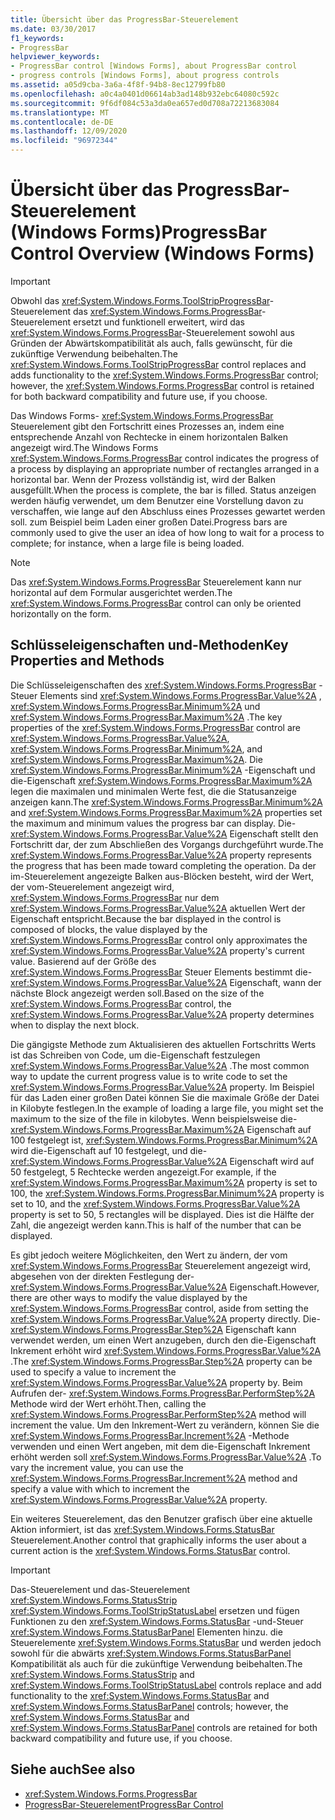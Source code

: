 ```yaml
---
title: Übersicht über das ProgressBar-Steuerelement
ms.date: 03/30/2017
f1_keywords:
- ProgressBar
helpviewer_keywords:
- ProgressBar control [Windows Forms], about ProgressBar control
- progress controls [Windows Forms], about progress controls
ms.assetid: a05d9cba-3a6a-4f8f-94b8-8ec12799fb80
ms.openlocfilehash: a0c4a0401d06614ab3ad148b932ebc64080c592c
ms.sourcegitcommit: 9f6df084c53a3da0ea657ed0d708a72213683084
ms.translationtype: MT
ms.contentlocale: de-DE
ms.lasthandoff: 12/09/2020
ms.locfileid: "96972344"
---
```

# <a name="progressbar-control-overview-windows-forms"></a><span data-ttu-id="0e7c7-102">Übersicht über das ProgressBar-Steuerelement (Windows Forms)</span><span class="sxs-lookup"><span data-stu-id="0e7c7-102">ProgressBar Control Overview (Windows Forms)</span></span>
> [!IMPORTANT]
> <span data-ttu-id="0e7c7-103">Obwohl das <xref:System.Windows.Forms.ToolStripProgressBar>-Steuerelement das <xref:System.Windows.Forms.ProgressBar>-Steuerelement ersetzt und funktionell erweitert, wird das <xref:System.Windows.Forms.ProgressBar>-Steuerelement sowohl aus Gründen der Abwärtskompatibilität als auch, falls gewünscht, für die zukünftige Verwendung beibehalten.</span><span class="sxs-lookup"><span data-stu-id="0e7c7-103">The <xref:System.Windows.Forms.ToolStripProgressBar> control replaces and adds functionality to the <xref:System.Windows.Forms.ProgressBar> control; however, the <xref:System.Windows.Forms.ProgressBar> control is retained for both backward compatibility and future use, if you choose.</span></span>  
  
 <span data-ttu-id="0e7c7-104">Das Windows Forms- <xref:System.Windows.Forms.ProgressBar> Steuerelement gibt den Fortschritt eines Prozesses an, indem eine entsprechende Anzahl von Rechtecke in einem horizontalen Balken angezeigt wird.</span><span class="sxs-lookup"><span data-stu-id="0e7c7-104">The Windows Forms <xref:System.Windows.Forms.ProgressBar> control indicates the progress of a process by displaying an appropriate number of rectangles arranged in a horizontal bar.</span></span> <span data-ttu-id="0e7c7-105">Wenn der Prozess vollständig ist, wird der Balken ausgefüllt.</span><span class="sxs-lookup"><span data-stu-id="0e7c7-105">When the process is complete, the bar is filled.</span></span> <span data-ttu-id="0e7c7-106">Status anzeigen werden häufig verwendet, um dem Benutzer eine Vorstellung davon zu verschaffen, wie lange auf den Abschluss eines Prozesses gewartet werden soll. zum Beispiel beim Laden einer großen Datei.</span><span class="sxs-lookup"><span data-stu-id="0e7c7-106">Progress bars are commonly used to give the user an idea of how long to wait for a process to complete; for instance, when a large file is being loaded.</span></span>  
  
> [!NOTE]
> <span data-ttu-id="0e7c7-107">Das <xref:System.Windows.Forms.ProgressBar> Steuerelement kann nur horizontal auf dem Formular ausgerichtet werden.</span><span class="sxs-lookup"><span data-stu-id="0e7c7-107">The <xref:System.Windows.Forms.ProgressBar> control can only be oriented horizontally on the form.</span></span>  
  
## <a name="key-properties-and-methods"></a><span data-ttu-id="0e7c7-108">Schlüsseleigenschaften und-Methoden</span><span class="sxs-lookup"><span data-stu-id="0e7c7-108">Key Properties and Methods</span></span>  
 <span data-ttu-id="0e7c7-109">Die Schlüsseleigenschaften des <xref:System.Windows.Forms.ProgressBar> -Steuer Elements sind <xref:System.Windows.Forms.ProgressBar.Value%2A> , <xref:System.Windows.Forms.ProgressBar.Minimum%2A> und <xref:System.Windows.Forms.ProgressBar.Maximum%2A> .</span><span class="sxs-lookup"><span data-stu-id="0e7c7-109">The key properties of the <xref:System.Windows.Forms.ProgressBar> control are <xref:System.Windows.Forms.ProgressBar.Value%2A>, <xref:System.Windows.Forms.ProgressBar.Minimum%2A>, and <xref:System.Windows.Forms.ProgressBar.Maximum%2A>.</span></span> <span data-ttu-id="0e7c7-110">Die <xref:System.Windows.Forms.ProgressBar.Minimum%2A> -Eigenschaft und die-Eigenschaft <xref:System.Windows.Forms.ProgressBar.Maximum%2A> legen die maximalen und minimalen Werte fest, die die Statusanzeige anzeigen kann.</span><span class="sxs-lookup"><span data-stu-id="0e7c7-110">The <xref:System.Windows.Forms.ProgressBar.Minimum%2A> and <xref:System.Windows.Forms.ProgressBar.Maximum%2A> properties set the maximum and minimum values the progress bar can display.</span></span> <span data-ttu-id="0e7c7-111">Die- <xref:System.Windows.Forms.ProgressBar.Value%2A> Eigenschaft stellt den Fortschritt dar, der zum Abschließen des Vorgangs durchgeführt wurde.</span><span class="sxs-lookup"><span data-stu-id="0e7c7-111">The <xref:System.Windows.Forms.ProgressBar.Value%2A> property represents the progress that has been made toward completing the operation.</span></span> <span data-ttu-id="0e7c7-112">Da der im-Steuerelement angezeigte Balken aus-Blöcken besteht, wird der Wert, der vom-Steuerelement angezeigt wird, <xref:System.Windows.Forms.ProgressBar> nur dem <xref:System.Windows.Forms.ProgressBar.Value%2A> aktuellen Wert der Eigenschaft entspricht.</span><span class="sxs-lookup"><span data-stu-id="0e7c7-112">Because the bar displayed in the control is composed of blocks, the value displayed by the <xref:System.Windows.Forms.ProgressBar> control only approximates the <xref:System.Windows.Forms.ProgressBar.Value%2A> property's current value.</span></span> <span data-ttu-id="0e7c7-113">Basierend auf der Größe des <xref:System.Windows.Forms.ProgressBar> Steuer Elements bestimmt die- <xref:System.Windows.Forms.ProgressBar.Value%2A> Eigenschaft, wann der nächste Block angezeigt werden soll.</span><span class="sxs-lookup"><span data-stu-id="0e7c7-113">Based on the size of the <xref:System.Windows.Forms.ProgressBar> control, the <xref:System.Windows.Forms.ProgressBar.Value%2A> property determines when to display the next block.</span></span>  
  
 <span data-ttu-id="0e7c7-114">Die gängigste Methode zum Aktualisieren des aktuellen Fortschritts Werts ist das Schreiben von Code, um die-Eigenschaft festzulegen <xref:System.Windows.Forms.ProgressBar.Value%2A> .</span><span class="sxs-lookup"><span data-stu-id="0e7c7-114">The most common way to update the current progress value is to write code to set the <xref:System.Windows.Forms.ProgressBar.Value%2A> property.</span></span> <span data-ttu-id="0e7c7-115">Im Beispiel für das Laden einer großen Datei können Sie die maximale Größe der Datei in Kilobyte festlegen.</span><span class="sxs-lookup"><span data-stu-id="0e7c7-115">In the example of loading a large file, you might set the maximum to the size of the file in kilobytes.</span></span> <span data-ttu-id="0e7c7-116">Wenn beispielsweise die- <xref:System.Windows.Forms.ProgressBar.Maximum%2A> Eigenschaft auf 100 festgelegt ist, <xref:System.Windows.Forms.ProgressBar.Minimum%2A> wird die-Eigenschaft auf 10 festgelegt, und die- <xref:System.Windows.Forms.ProgressBar.Value%2A> Eigenschaft wird auf 50 festgelegt, 5 Rechtecke werden angezeigt.</span><span class="sxs-lookup"><span data-stu-id="0e7c7-116">For example, if the <xref:System.Windows.Forms.ProgressBar.Maximum%2A> property is set to 100, the <xref:System.Windows.Forms.ProgressBar.Minimum%2A> property is set to 10, and the <xref:System.Windows.Forms.ProgressBar.Value%2A> property is set to 50, 5 rectangles will be displayed.</span></span> <span data-ttu-id="0e7c7-117">Dies ist die Hälfte der Zahl, die angezeigt werden kann.</span><span class="sxs-lookup"><span data-stu-id="0e7c7-117">This is half of the number that can be displayed.</span></span>  
  
 <span data-ttu-id="0e7c7-118">Es gibt jedoch weitere Möglichkeiten, den Wert zu ändern, der vom <xref:System.Windows.Forms.ProgressBar> Steuerelement angezeigt wird, abgesehen von der direkten Festlegung der- <xref:System.Windows.Forms.ProgressBar.Value%2A> Eigenschaft.</span><span class="sxs-lookup"><span data-stu-id="0e7c7-118">However, there are other ways to modify the value displayed by the <xref:System.Windows.Forms.ProgressBar> control, aside from setting the <xref:System.Windows.Forms.ProgressBar.Value%2A> property directly.</span></span> <span data-ttu-id="0e7c7-119">Die- <xref:System.Windows.Forms.ProgressBar.Step%2A> Eigenschaft kann verwendet werden, um einen Wert anzugeben, durch den die-Eigenschaft Inkrement erhöht wird <xref:System.Windows.Forms.ProgressBar.Value%2A> .</span><span class="sxs-lookup"><span data-stu-id="0e7c7-119">The <xref:System.Windows.Forms.ProgressBar.Step%2A> property can be used to specify a value to increment the <xref:System.Windows.Forms.ProgressBar.Value%2A> property by.</span></span> <span data-ttu-id="0e7c7-120">Beim Aufrufen der- <xref:System.Windows.Forms.ProgressBar.PerformStep%2A> Methode wird der Wert erhöht.</span><span class="sxs-lookup"><span data-stu-id="0e7c7-120">Then, calling the <xref:System.Windows.Forms.ProgressBar.PerformStep%2A> method will increment the value.</span></span> <span data-ttu-id="0e7c7-121">Um den Inkrement-Wert zu verändern, können Sie die <xref:System.Windows.Forms.ProgressBar.Increment%2A> -Methode verwenden und einen Wert angeben, mit dem die-Eigenschaft Inkrement erhöht werden soll <xref:System.Windows.Forms.ProgressBar.Value%2A> .</span><span class="sxs-lookup"><span data-stu-id="0e7c7-121">To vary the increment value, you can use the <xref:System.Windows.Forms.ProgressBar.Increment%2A> method and specify a value with which to increment the <xref:System.Windows.Forms.ProgressBar.Value%2A> property.</span></span>  
  
 <span data-ttu-id="0e7c7-122">Ein weiteres Steuerelement, das den Benutzer grafisch über eine aktuelle Aktion informiert, ist das <xref:System.Windows.Forms.StatusBar> Steuerelement.</span><span class="sxs-lookup"><span data-stu-id="0e7c7-122">Another control that graphically informs the user about a current action is the <xref:System.Windows.Forms.StatusBar> control.</span></span>  
  
> [!IMPORTANT]
> <span data-ttu-id="0e7c7-123">Das-Steuerelement und das-Steuerelement <xref:System.Windows.Forms.StatusStrip> <xref:System.Windows.Forms.ToolStripStatusLabel> ersetzen und fügen Funktionen zu den <xref:System.Windows.Forms.StatusBar> -und-Steuer <xref:System.Windows.Forms.StatusBarPanel> Elementen hinzu. die Steuerelemente <xref:System.Windows.Forms.StatusBar> und werden jedoch sowohl für die abwärts <xref:System.Windows.Forms.StatusBarPanel> Kompatibilität als auch für die zukünftige Verwendung beibehalten.</span><span class="sxs-lookup"><span data-stu-id="0e7c7-123">The <xref:System.Windows.Forms.StatusStrip> and <xref:System.Windows.Forms.ToolStripStatusLabel> controls replace and add functionality to the <xref:System.Windows.Forms.StatusBar> and <xref:System.Windows.Forms.StatusBarPanel> controls; however, the <xref:System.Windows.Forms.StatusBar> and <xref:System.Windows.Forms.StatusBarPanel> controls are retained for both backward compatibility and future use, if you choose.</span></span>  
  
## <a name="see-also"></a><span data-ttu-id="0e7c7-124">Siehe auch</span><span class="sxs-lookup"><span data-stu-id="0e7c7-124">See also</span></span>

- <xref:System.Windows.Forms.ProgressBar>
- [<span data-ttu-id="0e7c7-125">ProgressBar-Steuerelement</span><span class="sxs-lookup"><span data-stu-id="0e7c7-125">ProgressBar Control</span></span>](progressbar-control-windows-forms.md)
